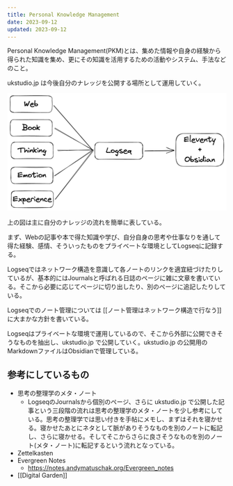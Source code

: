 ```yaml
---
title: Personal Knowledge Management
date: 2023-09-12
updated: 2023-09-12
---
```

Personal Knowledge Management(PKM)とは、集めた情報や自身の経験から得られた知識を集め、更にその知識を活用するための活動やシステム、手法などのこと。

ukstudio.jp は今後自分のナレッジを公開する場所として運用していく。

![](/assets/my-personal-knowledge-management.png.png)

上の図は主に自分のナレッジの流れを簡単に表している。

まず、Webの記事や本で得た知識や学び、自分自身の思考や仕事なりを通して得た経験、感情、そういったものをプライベートな環境としてLogseqに記録する。

Logseqではネットワーク構造を意識して各ノートのリンクを適宜紐づけたりしているが、基本的にはJournalsと呼ばれる日誌のページに雑に文章を書いている。そこから必要に応じてページに切り出したり、別のページに追記したりしている。

Logseqでのノート管理については [[ノート管理はネットワーク構造で行なう]] に大まかな方針を書いている。

Logseqはプライベートな環境で運用しているので、そこから外部に公開できそうなものを抽出し、ukstudio.jp で公開していく。ukstudio.jp の公開用のMarkdownファイルはObsidianで管理している。
## 参考にしているもの

- 思考の整理学のメタ・ノート
	- LogseqのJournalsから個別のページ、さらに ukstudio.jp で公開した記事という三段階の流れは思考の整理学のメタ・ノートを少し参考にしている。思考の整理学では思い付きを手帖にメモし、まずはそれを寝かせる。寝かせたあとにネタとして脈がありそうなものを別のノートに転記し、さらに寝かせる。そしてそこからさらに良さそうなものを別のノート(メタ・ノート)に転記するという流れとなっている。
- Zettelkasten
- Evergreen Notes
	- https://notes.andymatuschak.org/Evergreen_notes
- [[Digital Garden]]
